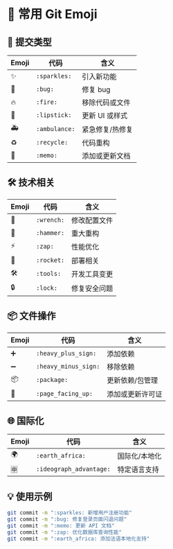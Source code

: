 # 🌈 常用 Git Emoji

## 🎯 提交类型

| Emoji | 代码          | 含义            |
| ----- | ------------- | --------------- |
| ✨    | `:sparkles:`  | 引入新功能      |
| 🐛    | `:bug:`       | 修复 bug        |
| 🔥    | `:fire:`      | 移除代码或文件  |
| 💄    | `:lipstick:`  | 更新 UI 或样式  |
| 🚑    | `:ambulance:` | 紧急修复/热修复 |
| ♻️    | `:recycle:`   | 代码重构        |
| 📝    | `:memo:`      | 添加或更新文档  |

## 🛠️ 技术相关

| Emoji | 代码       | 含义         |
| ----- | ---------- | ------------ |
| 🔧    | `:wrench:` | 修改配置文件 |
| 🔨    | `:hammer:` | 重大重构     |
| ⚡️   | `:zap:`    | 性能优化     |
| 🚀    | `:rocket:` | 部署相关     |
| 🛠️    | `:tools:`  | 开发工具变更 |
| 🔒    | `:lock:`   | 修复安全问题 |

## 📦 文件操作

| Emoji | 代码                 | 含义             |
| ----- | -------------------- | ---------------- |
| ➕    | `:heavy_plus_sign:`  | 添加依赖         |
| ➖    | `:heavy_minus_sign:` | 移除依赖         |
| 📦    | `:package:`          | 更新依赖/包管理  |
| 📄    | `:page_facing_up:`   | 添加或更新许可证 |

## 🌐 国际化

| Emoji | 代码                    | 含义          |
| ----- | ----------------------- | ------------- |
| 🌍    | `:earth_africa:`        | 国际化/本地化 |
| 🈸    | `:ideograph_advantage:` | 特定语言支持  |

## 💡 使用示例

```bash
git commit -m ":sparkles: 新增用户注册功能"
git commit -m ":bug: 修复登录页面闪退问题"
git commit -m ":memo: 更新 API 文档"
git commit -m ":zap: 优化数据库查询性能"
git commit -m ":earth_africa: 添加法语本地化支持"
```
